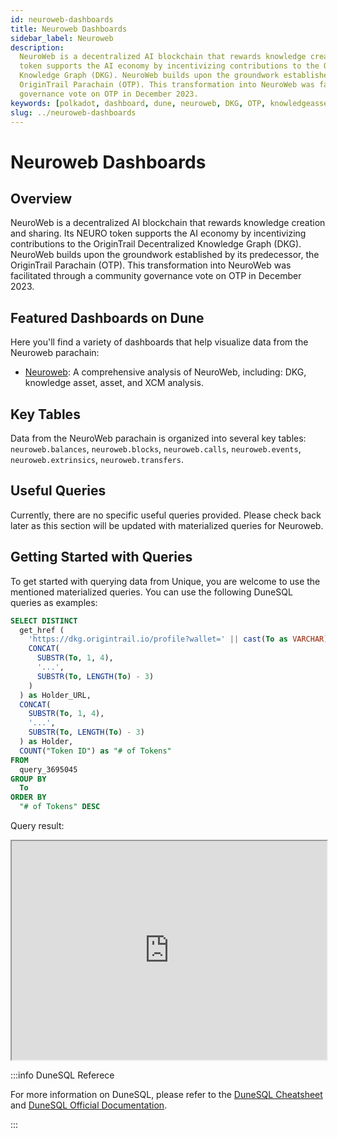 ```yaml
---
id: neuroweb-dashboards
title: Neuroweb Dashboards
sidebar_label: Neuroweb
description:
  NeuroWeb is a decentralized AI blockchain that rewards knowledge creation and sharing. Its NEURO
  token supports the AI economy by incentivizing contributions to the OriginTrail Decentralized
  Knowledge Graph (DKG). NeuroWeb builds upon the groundwork established by its predecessor, the
  OriginTrail Parachain (OTP). This transformation into NeuroWeb was facilitated through a community
  governance vote on OTP in December 2023.
keywords: [polkadot, dashboard, dune, neuroweb, DKG, OTP, knowledgeasset]
slug: ../neuroweb-dashboards
---
```


# Neuroweb Dashboards

## Overview

NeuroWeb is a decentralized AI blockchain that rewards knowledge creation and sharing. Its NEURO
token supports the AI economy by incentivizing contributions to the OriginTrail Decentralized
Knowledge Graph (DKG). NeuroWeb builds upon the groundwork established by its predecessor, the
OriginTrail Parachain (OTP). This transformation into NeuroWeb was facilitated through a community
governance vote on OTP in December 2023.

## Featured Dashboards on Dune

Here you'll find a variety of dashboards that help visualize data from the Neuroweb parachain:

- [Neuroweb](https://dune.com/substrate/neuroweb): A comprehensive analysis of NeuroWeb, including:
  DKG, knowledge asset, asset, and XCM analysis.

## Key Tables

Data from the NeuroWeb parachain is organized into several key tables: `neuroweb.balances`,
`neuroweb.blocks`, `neuroweb.calls`, `neuroweb.events`, `neuroweb.extrinsics`, `neuroweb.transfers`.

## Useful Queries

Currently, there are no specific useful queries provided. Please check back later as this section
will be updated with materialized queries for Neuroweb.

## Getting Started with Queries

To get started with querying data from Unique, you are welcome to use the mentioned materialized
queries. You can use the following DuneSQL queries as examples:

```sql title="Neuroweb Knowledge Asset Distribution" showLineNumbers
SELECT DISTINCT
  get_href (
    'https://dkg.origintrail.io/profile?wallet=' || cast(To as VARCHAR),
    CONCAT(
      SUBSTR(To, 1, 4),
      '...',
      SUBSTR(To, LENGTH(To) - 3)
    )
  ) as Holder_URL,
  CONCAT(
    SUBSTR(To, 1, 4),
    '...',
    SUBSTR(To, LENGTH(To) - 3)
  ) as Holder,
  COUNT("Token ID") as "# of Tokens"
FROM
  query_3695045
GROUP BY
  To
ORDER BY
  "# of Tokens" DESC
```

Query result:

<iframe src="https://dune.com/embeds/3696553/6219067" height="350" width="100%"></iframe>

:::info DuneSQL Referece

For more information on DuneSQL, please refer to the [DuneSQL Cheatsheet](../dunesql-cheatsheet.md)
and
[DuneSQL Official Documentation](https://docs.dune.com/query-engine/Functions-and-operators/index).

:::

